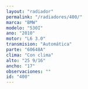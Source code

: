 ```yaml
---
layout: "radiador"
permalink: "/radiadores/400/"
marca: "BMW"
modelo: "530I"
ano: "2010"
motor: "L6 3.0"
transmision: "Automática"
parte: "60648A"
clima: "Con clima"
alto: "25 9/16"
ancho: "17"
observaciones: ""
id: "400"
---
```


